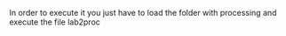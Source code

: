 In order to execute it you just have to load the folder with processing and execute the file lab2proc
